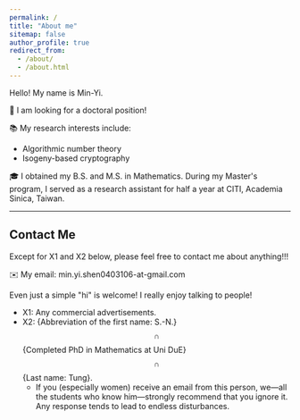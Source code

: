 ```yaml
---
permalink: /
title: "About me"
sitemap: false
author_profile: true
redirect_from: 
  - /about/
  - /about.html
---
```


Hello! My name is Min-Yi.

📢 I am looking for a doctoral position!

📚 My research interests include:

- Algorithmic number theory
- Isogeny-based cryptography

🎓 I obtained my B.S. and M.S. in Mathematics. During my Master's program, I served as a research assistant for half a year at CITI, Academia Sinica, Taiwan.

---

## Contact Me

Except for X1 and X2 below, please feel free to contact me about anything!!!

✉️ My email: min.yi.shen0403106-at-gmail.com

Even just a simple "hi" is welcome! I really enjoy talking to people!

- X1: Any commercial advertisements.
- X2: {Abbreviation of the first name: S.-N.}$$\,\cap\,$${Completed PhD in Mathematics at Uni DuE}$$\,\cap\,$${Last name: Tung}.
  - If you (especially women) receive an email from this person, we—all the students who know him—strongly recommend that you ignore it. Any response tends to lead to endless disturbances.
